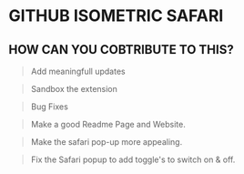 
# GITHUB ISOMETRIC SAFARI

## HOW CAN YOU COBTRIBUTE TO THIS?

> Add meaningfull updates

> Sandbox the extension

> Bug Fixes

> Make a good Readme Page and Website.

> Make the safari pop-up more appealing.

> Fix the Safari popup to add toggle's to switch on & off.

